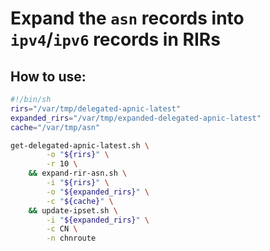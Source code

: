 # Expand the `asn` records into `ipv4`/`ipv6` records in RIRs

## How to use:

```sh
#!/bin/sh
rirs="/var/tmp/delegated-apnic-latest"
expanded_rirs="/var/tmp/expanded-delegated-apnic-latest"
cache="/var/tmp/asn"

get-delegated-apnic-latest.sh \
		-o "${rirs}" \
		-r 10 \
	&& expand-rir-asn.sh \
		-i "${rirs}" \
		-o "${expanded_rirs}" \
		-c "${cache}" \
	&& update-ipset.sh \
		-i "${expanded_rirs}" \
		-c CN \
		-n chnroute
```
